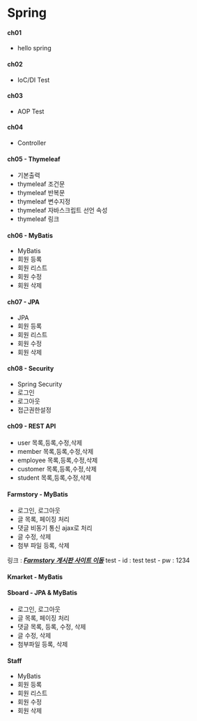 # Spring

#### ch01
- hello spring
#### ch02
- IoC/DI Test
#### ch03
- AOP Test
#### ch04
- Controller
#### ch05 - Thymeleaf
- 기본출력
- thymeleaf 조건문
- thymeleaf 반복문
- thymeleaf 변수지정
- thymeleaf 자바스크립트 선언 속성
- thymeleaf 링크
#### ch06 - MyBatis
- MyBatis
- 회원 등록
- 회원 리스트
- 회원 수정
- 회원 삭제
#### ch07 - JPA
- JPA
- 회원 등록
- 회원 리스트
- 회원 수정
- 회원 삭제

#### ch08 - Security
- Spring Security
- 로그인
- 로그아웃
- 접근권한설정

#### ch09 - REST API
- user 목록,등록,수정,삭제
- member 목록,등록,수정,삭제
- employee 목록,등록,수정,삭제
- customer 목록,등록,수정,삭제
- student 목록,등록,수정,삭제

#### Farmstory - MyBatis
- 로그인, 로그아웃
- 글 목록, 페이징 처리
- 댓글 비동기 통신 ajax로 처리
- 글 수정, 삭제
- 첨부 파일 등록, 삭제

링크 : __*[Farmstory 게시판 사이트 이동](http://13.124.252.103:8080/Farmstory)*__
test - id : test
test - pw : 1234

#### Kmarket - MyBatis

#### Sboard - JPA & MyBatis
- 로그인, 로그아웃
- 글 목록, 페이징 처리
- 댓글 목록, 등록, 수정, 삭제
- 글 수정, 삭제
- 첨부파일 등록, 삭제

#### Staff
- MyBatis
- 회원 등록
- 회원 리스트
- 회원 수정
- 회원 삭제

